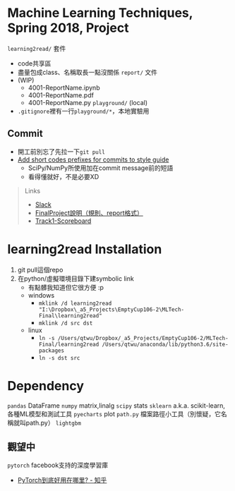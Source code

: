 # Machine Learning Techniques, Spring 2018, Project
`learning2read/` 套件
+ code共享區
+ 盡量包成class、名稱取長一點沒關係
`report/` 文件
+ (WIP)
    + 4001-ReportName.ipynb
    + 4001-ReportName.pdf
    + 4001-ReportName.py
`playground/` (local)
+ `.gitignore`裡有一行`playground/*`，本地實驗用

## Commit
+ 開工前別忘了先拉一下`git pull`
+ [Add short codes prefixes for commits to style guide](https://github.com/quantopian/zipline/issues/96)
    + SciPy/NumPy所使用加在commit message前的短語
    + 看得懂就好，不是必要XD


> Links
> + [Slack](https://learning2read.slack.com/)
> + [FinalProject說明（規則、report格式）](https://www.csie.ntu.edu.tw/~htlin/course/mltech18spring/project/)
> + [Track1-Scoreboard](https://learner.csie.ntu.edu.tw/judge/ml18spring/track1/scoreboard/)

# learning2read Installation
1. git pull這個repo
2. 在python/虛擬環境目錄下建symbolic link
    + 有點髒我知道但它很方便 :p
    + windows
        + `mklink /d learning2read "I:\Dropbox\_a5_Projects\EmptyCup106-2\MLTech-Final\learning2read"`
        + `mklink /d src dst`
    + linux
        + `ln -s /Users/qtwu/Dropbox/_a5_Projects/EmptyCup106-2/MLTech-Final/learning2read /Users/qtwu/anaconda/lib/python3.6/site-packages`
        + `ln -s dst src`

# Dependency

`pandas` DataFrame
`numpy` matrix,linalg
`scipy` stats
`sklearn` a.k.a. scikit-learn, 各種ML模型和測試工具
`pyecharts` plot
`path.py` 檔案路徑小工具（別懷疑，它名稱就叫path.py）
`lightgbm`

## 觀望中
`pytorch` facebook支持的深度學習庫
+ [PyTorch到底好用在哪里? - 知乎](https://www.zhihu.com/question/65578911)